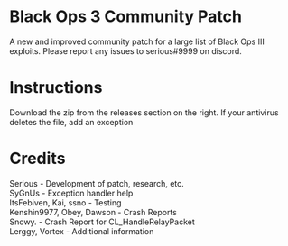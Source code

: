 # Black Ops 3 Community Patch
A new and improved community patch for a large list of Black Ops III exploits. Please report any issues to serious#9999 on discord.
# Instructions
Download the zip from the releases section on the right. If your antivirus deletes the file, add an exception
# Credits
Serious - Development of patch, research, etc.\
SyGnUs - Exception handler help\
ItsFebiven, Kai, ssno - Testing\
Kenshin9977, Obey, Dawson - Crash Reports\
Snowy. - Crash Report for CL_HandleRelayPacket\
Lerggy, Vortex - Additional information

